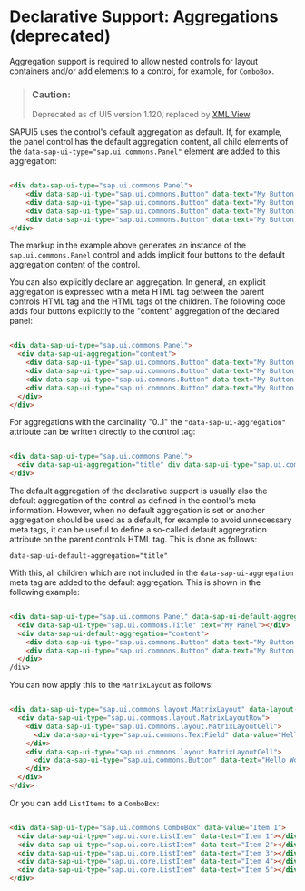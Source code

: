 <!-- loio91f136c76f4d1014b6dd926db0e91070 -->

# Declarative Support: Aggregations \(deprecated\)

Aggregation support is required to allow nested controls for layout containers and/or add elements to a control, for example, for `ComboBox`.

> ### Caution:  
> Deprecated as of UI5 version 1.120, replaced by [XML View](xml-view-91f2928.md).

SAPUI5 uses the control's default aggregation as default. If, for example, the panel control has the default aggregation content, all child elements of the `data-sap-ui-type="sap.ui.commons.Panel"` element are added to this aggregation:

```html

<div data-sap-ui-type="sap.ui.commons.Panel">
    <div data-sap-ui-type="sap.ui.commons.Button" data-text="My Button 1"></div>
    <div data-sap-ui-type="sap.ui.commons.Button" data-text="My Button 2"></div>
    <div data-sap-ui-type="sap.ui.commons.Button" data-text="My Button 3"></div>
    <div data-sap-ui-type="sap.ui.commons.Button" data-text="My Button 4"></div>
</div>
```

The markup in the example above generates an instance of the `sap.ui.commons.Panel` control and adds implicit four buttons to the default aggregation content of the control.

You can also explicitly declare an aggregation. In general, an explicit aggregation is expressed with a meta HTML tag between the parent controls HTML tag and the HTML tags of the children. The following code adds four buttons explicitly to the "content" aggregation of the declared panel:

```html

<div data-sap-ui-type="sap.ui.commons.Panel">
  <div data-sap-ui-aggregation="content">
    <div data-sap-ui-type="sap.ui.commons.Button" data-text="My Button 1"></div>
    <div data-sap-ui-type="sap.ui.commons.Button" data-text="My Button 2"></div>
    <div data-sap-ui-type="sap.ui.commons.Button" data-text="My Button 3"></div>
    <div data-sap-ui-type="sap.ui.commons.Button" data-text="My Button 4"></div>
  </div>
</div>
```

For aggregations with the cardinality "0..1" the `"data-sap-ui-aggregation"` attribute can be written directly to the control tag:

```html

<div data-sap-ui-type="sap.ui.commons.Panel">
  <div data-sap-ui-aggregation="title" div data-sap-ui-type="sap.ui.commons.Title" data-text="My Panel"></div>
</div>
```

The default aggregation of the declarative support is usually also the default aggregation of the control as defined in the control's meta information. However, when no default aggregation is set or another aggregation should be used as a default, for example to avoid unnecessary meta tags, it can be useful to define a so-called default aggregration attribute on the parent controls HTML tag. This is done as follows:

```
data-sap-ui-default-aggregation="title"
```

With this, all children which are not included in the `data-sap-ui-aggregation` meta tag are added to the default aggregation. This is shown in the following example:

```html

<div data-sap-ui-type="sap.ui.commons.Panel" data-sap-ui-default-aggregation="title">
  <div data-sap-ui-type="sap.ui.commons.Title" text="My Panel"></div>
  <div data-sap-ui-default-aggregation="content">
    <div data-sap-ui-type="sap.ui.commons.Button" data-text="My Button 1"></div>
    <div data-sap-ui-type="sap.ui.commons.Button" data-text="My Button 2"></div>
  </div>
/div>
```

You can now apply this to the `MatrixLayout` as follows:

```html

<div data-sap-ui-type="sap.ui.commons.layout.MatrixLayout" data-layout-fixed="false">
  <div data-sap-ui-type="sap.ui.commons.layout.MatrixLayoutRow">
    <div data-sap-ui-type="sap.ui.commons.layout.MatrixLayoutCell">
      <div data-sap-ui-type="sap.ui.commons.TextField" data-value="Hello World"></div>
    </div>
    <div data-sap-ui-type="sap.ui.commons.layout.MatrixLayoutCell">
      <div data-sap-ui-type="sap.ui.commons.Button" data-text="Hello World"></div>
    </div>
  </div>
</div>
```

Or you can add `ListItems` to a `ComboBox`:

```html

<div data-sap-ui-type="sap.ui.commons.ComboBox" data-value="Item 1">
  <div data-sap-ui-type="sap.ui.core.ListItem" data-text="Item 1"></div>
  <div data-sap-ui-type="sap.ui.core.ListItem" data-text="Item 2"></div>
  <div data-sap-ui-type="sap.ui.core.ListItem" data-text="Item 3"></div>
  <div data-sap-ui-type="sap.ui.core.ListItem" data-text="Item 4"></div>
  <div data-sap-ui-type="sap.ui.core.ListItem" data-text="Item 5"></div>
</div>
```

